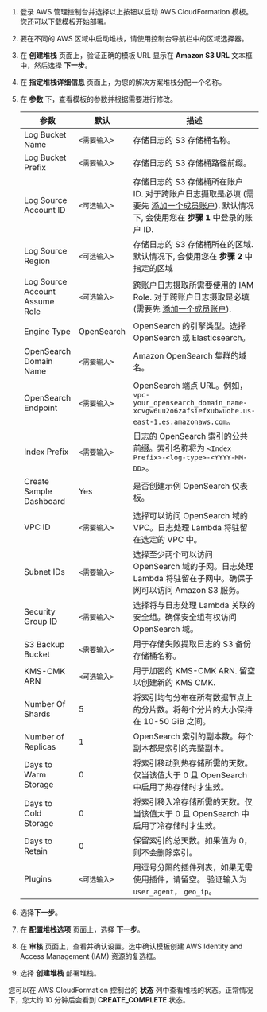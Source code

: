 1. 登录 AWS 管理控制台并选择以上按钮以启动 AWS CloudFormation 模板。您还可以下载模板开始部署。

2. 要在不同的 AWS 区域中启动堆栈，请使用控制台导航栏中的区域选择器。

3. 在 **创建堆栈** 页面上，验证正确的模板 URL 显示在 **Amazon S3 URL** 文本框中，然后选择 **下一步**。

4. 在 **指定堆栈详细信息** 页面上，为您的解决方案堆栈分配一个名称。

5. 在 **参数** 下，查看模板的参数并根据需要进行修改。

    | 参数                             | 默认         | 描述                                                                                                            |
    |------------|---------------------------------------------------------------------------------------------------------------|----------------------------------------------------------------------------------------------------------|
    | Log Bucket Name                | `<需要输入>`   | 存储日志的 S3 存储桶名称。                                                                                               |
    | Log Bucket Prefix              | `<需要输入>`   | 存储日志的 S3 存储桶路径前缀。                                                                                             |
    | Log Source Account ID          | `<可选输入>`   | 存储日志的 S3 存储桶所在账户 ID. 对于跨账户日志摄取是必填 (需要先 [添加一个成员账户](../link-account/index.md)). 默认情况下, 会使用您在 **步骤 1** 中登录的账户 ID. |
    | Log Source Region              | `<可选输入>`   | 存储日志的 S3 存储桶所在的区域. 默认情况下, 会使用您在 **步骤 2** 中指定的区域                                                               |
    | Log Source Account Assume Role | `<可选输入>`   | 跨账户日志摄取所需要使用的 IAM Role. 对于跨账户日志摄取是必填 (需要先 [添加一个成员账户](../link-account/index.md)).                              |
    | Engine Type                    | OpenSearch | OpenSearch 的引擎类型。选择 OpenSearch 或 Elasticsearch。                                                               |
    | OpenSearch Domain Name         | `<需要输入>`   | Amazon OpenSearch 集群的域名。                                                                                      |
    | OpenSearch Endpoint            | `<需要输入>`   | OpenSearch 端点 URL。例如，`vpc-your_opensearch_domain_name-xcvgw6uu2o6zafsiefxubwuohe.us-east-1.es.amazonaws.com`。 |
    | Index Prefix                   | `<需要输入>`   | 日志的 OpenSearch 索引的公共前缀。索引名称将为 `<Index Prefix>-<log-type>-<YYYY-MM-DD>`。                                       |
    | Create Sample Dashboard        | Yes        | 是否创建示例 OpenSearch 仪表板。                                                                                        |
    | VPC ID                         | `<需要输入>`   | 选择可以访问 OpenSearch 域的 VPC。日志处理 Lambda 将驻留在选定的 VPC 中。                                                           |
    | Subnet IDs                     | `<需要输入>`   | 选择至少两个可以访问 OpenSearch 域的子网。日志处理 Lambda 将驻留在子网中。确保子网可以访问 Amazon S3 服务。                                         |
    | Security Group ID              | `<需要输入>`   | 选择将与日志处理 Lambda 关联的安全组。确保安全组有权访问 OpenSearch 域。                                                                |
    | S3 Backup Bucket               | `<需要输入>`   | 用于存储失败提取日志的 S3 备份存储桶名称。                                                                                       |
    | KMS-CMK ARN                | `<可选输入>`   | 用于加密的 KMS-CMK ARN. 留空以创建新的 KMS CMK.                                                                           |
    | Number Of Shards               | 5          | 将索引均匀分布在所有数据节点上的分片数。将每个分片的大小保持在 10-50 GiB 之间。                                                                 |
    | Number of Replicas             | 1          | OpenSearch 索引的副本数。每个副本都是索引的完整副本。                                                                              |
    | Days to Warm Storage           | 0          | 将索引移动到热存储所需的天数。仅当该值大于 0 且 OpenSearch 中启用了热存储时才生效。                                                             |
    | Days to Cold Storage           | 0          | 将索引移入冷存储所需的天数。仅当该值大于 0 且 OpenSearch 中启用了冷存储时才生效。                                                              |
    | Days to Retain                 | 0          | 保留索引的总天数。如果值为 0，则不会删除索引。                                                                                      |
    | Plugins | `<可选输入>`   | 用逗号分隔的插件列表，如果无需使用插件，请留空。 验证输入为 `user_agent`， `geo_ip`。                                                        |

6. 选择**下一步**。

7. 在 **配置堆栈选项** 页面上，选择 **下一步**。

8. 在 **审核** 页面上，查看并确认设置。选中确认模板创建 AWS Identity and Access Management (IAM) 资源的复选框。

9. 选择 **创建堆栈** 部署堆栈。

您可以在 AWS CloudFormation 控制台的 **状态** 列中查看堆栈的状态。正常情况下，您大约 10 分钟后会看到 **CREATE_COMPLETE** 状态。